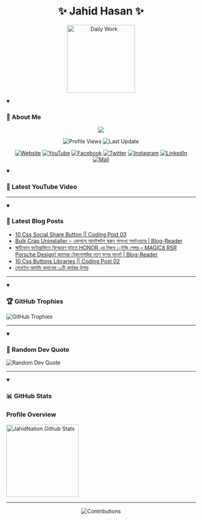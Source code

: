 <h1 align="center">✨ Jahid Hasan ✨</h1>
<p align="center">
  <img alt="Daily Work" height="180px" src="https://i.imgur.com/uhZdH9C.gif" />
</p>
<details open>
 <summary><h3>🌟 About Me</h3></summary>
<p align="center">
  <img src="https://readme-typing-svg.demolab.com/?lines=Learning+is+a+lifelong+journey.;Mistakes+are+the+seeds+of+growth.;Dream+big,+achieve+bigger!;&font=Fira%20Code&center=true&width=500&height=50&color=00FF7F&vCenter=true&pause=1000&size=24" />
</p>

<p align="center">
  <img alt="Profile Views" title="Profile Views" src="https://komarev.com/ghpvc/?username=jahidnation&style=flat-square&color=brightgreen"/>
  <img alt="Last Update" title="Last Update" src="https://img.shields.io/github/last-commit/jahidnation/jahidnation?logo=github&label=LAST+UPDATE&color=blueviolet&style=flat-square"/>
</p>

<p align="center">
  <a href="https://jahid.eu.org">
    <img alt="Website" title="Website" src="https://img.shields.io/badge/Website-000000?logo=Google-Chrome&logoColor=white&style=for-the-badge"/></a>
  <a href="https://youtube.com/@jahidnation">
    <img alt="YouTube" title="YouTube Channel" src="https://img.shields.io/badge/YouTube-FF0000?logo=YouTube&logoColor=white&style=for-the-badge"/></a>
  <a href="https://facebook.com/jahidnation">
    <img alt="Facebook" title="Facebook Page" src="https://img.shields.io/badge/Facebook-4267B2?logo=Facebook&logoColor=white&style=for-the-badge"/></a>
  <a href="https://twitter.com/jahidnation">
    <img alt="Twitter" title="Twitter Profile" src="https://img.shields.io/badge/X-000000?logo=x&logoColor=white&style=for-the-badge"/></a>
  <a href="https://instagram.com/jahidnation">
    <img alt="Instagram" title="Instagram Profile" src="https://img.shields.io/badge/Instagram-E4405F?logo=Instagram&logoColor=white&style=for-the-badge"/></a>
  <a href="https://linkedin.com/in/jahidnation">
    <img alt="LinkedIn" title="LinkedIn Profile" src="https://img.shields.io/badge/LinkedIn-0A66C2?logo=LinkedIn&logoColor=white&style=for-the-badge"/></a>
  <a href="https://mail.google.com/?hl=en&tf=cm&fs=1&to=mail@jahid.eu.org">
    <img alt="Mail" title="Mail Me" src="https://img.shields.io/badge/Email-D14836?logo=Gmail&logoColor=white&style=for-the-badge"/></a>
</p>

</details>

<details open>
 <summary><h3>🎥 Latest YouTube Video</h3></summary>

<!-- BEGIN VID -->

<!-- END VID -->

---

</details>

<details open>
 <summary><h3>📝 Latest Blog Posts</h3></summary>

<!-- BLOG-POST-LIST:START -->
- [10 Css Social Share Button || Coding Post 03](https://dev-blog-reader.pantheonsite.io/2025/03/14/10-css-social-share-button-coding-post-03/)
- [Bulk Crap Uninstaller – একসাথে আনইন্সটল করুন অসংখ্য সফটওয়্যার | Blog-Reader](https://dev-blog-reader.pantheonsite.io/2025/03/14/bulk-crap-uninstaller-%e0%a6%8f%e0%a6%95%e0%a6%b8%e0%a6%be%e0%a6%a5%e0%a7%87-%e0%a6%86%e0%a6%a8%e0%a6%87%e0%a6%a8%e0%a7%8d%e0%a6%b8%e0%a6%9f%e0%a6%b2-%e0%a6%95%e0%a6%b0%e0%a7%81%e0%a6%a8-%e0%a6%85/)
- [স্মার্টফোন ফটোগ্রাফিতে বিস্ফোরণ ঘটাতে HONOR এর নিজস্ব ১-ইঞ্চি সেন্সর – MAGIC8 RSR Porsche Design! ক্যামেরা টেকনোলজির নতুন যুগের সূচনা! | Blog-Reader](https://dev-blog-reader.pantheonsite.io/2025/03/14/%e0%a6%b8%e0%a7%8d%e0%a6%ae%e0%a6%be%e0%a6%b0%e0%a7%8d%e0%a6%9f%e0%a6%ab%e0%a7%8b%e0%a6%a8-%e0%a6%ab%e0%a6%9f%e0%a7%8b%e0%a6%97%e0%a7%8d%e0%a6%b0%e0%a6%be%e0%a6%ab%e0%a6%bf%e0%a6%a4%e0%a7%87-%e0%a6%ac/)
- [10 Css Buttons Libraries || Coding Post 02](https://dev-blog-reader.pantheonsite.io/2025/03/14/10-css-buttons-libraries-coding-post-02/)
- [মোবাইল আসক্তি কমানোর ১০টি কার্যকর উপায়](https://dev-blog-reader.pantheonsite.io/2025/03/14/%e0%a6%ae%e0%a7%8b%e0%a6%ac%e0%a6%be%e0%a6%87%e0%a6%b2-%e0%a6%86%e0%a6%b8%e0%a6%95%e0%a7%8d%e0%a6%a4%e0%a6%bf-%e0%a6%95%e0%a6%ae%e0%a6%be%e0%a6%a8%e0%a7%8b%e0%a6%b0-%e0%a7%a7%e0%a7%a6%e0%a6%9f/)
<!-- BLOG-POST-LIST:END -->

---

</details>

<details open>
 <summary><h3>🏆 GitHub Trophies</h3></summary>

<img alt="GitHub Trophies" title="GitHub Trophies" src="https://github-profile-trophy.vercel.app/?username=jahidnation&column=8&theme=gruvbox&no-frame=true"/>

---

</details>

<details open>
 <summary><h3>💬 Random Dev Quote</h3></summary>

<img alt="Random Dev Quote" title="Random Dev Quote" src="https://quotes-github-readme.vercel.app/api?type=horizontal&theme=radical"/>

---

</details>

<details open> 
  <summary><h3>📊 GitHub Stats</h3></summary>

  <h3>Profile Overview</h3>
  <p>
  <img alt="JahidNation Github Stats" src="https://denvercoder1-github-readme-stats.vercel.app/api/?username=jahidnation&show_icons=true&include_all_commits=true&count_private=true&theme=react&hide_border=true&bg_color=1F222E&title_color=F85D7F&icon_color=F8D866" height="192px"/>
  </p>

---

<p align="center">
<img alt="Contributions" title="Contributions" src="https://github.com/jahidnation/jahidnation/blob/contributions/snake.svg"/>
</p>
